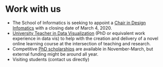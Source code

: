 # Work with us

* The School of Informatics is seeking to appoint a [Chair in Design Infomatics](https://www.vacancies.ed.ac.uk/pls/corehrrecruit/erq_jobspec_version_4.display_form) with a closing date of March 4, 2020.
* [University Teacher in Data Visualization](job-datavista) (PhD or equivalent work experience in data vis) to help with the creation and delivery of a novel online learning course at the intersection of teaching and research. 
* Competitive [PhD scholarships](phd-edinburgh.html) are available in November-March, but external funding might be around all year. 
* Visiting students (contact us directly)
